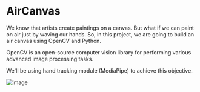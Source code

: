 # AirCanvas

We know that artists create paintings on a canvas. But what if we can paint on air just by waving our hands. So, in this project, we are going to build an air canvas using OpenCV and Python.

OpenCV is an open-source computer vision library for performing various advanced image processing tasks.

We'll be using hand tracking module (MediaPipe) to achieve this objective.



![image](https://user-images.githubusercontent.com/82171169/171319029-c173b038-7ca2-45b5-a4c9-6a7d6d01b486.png)

